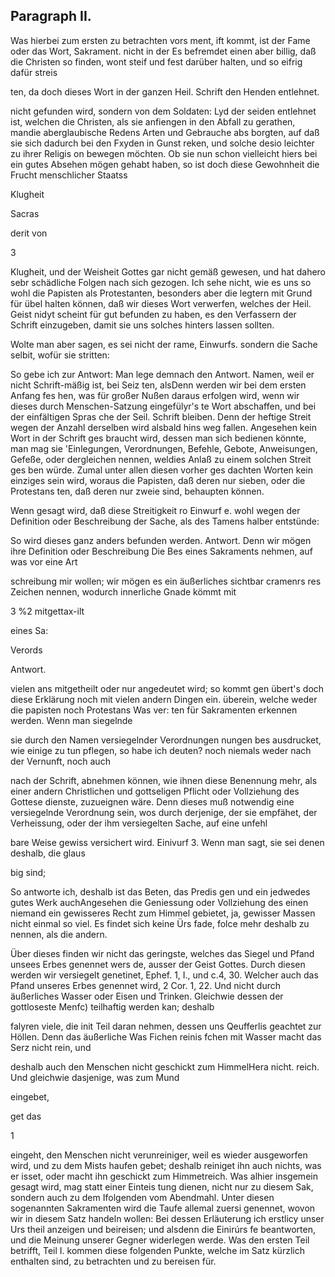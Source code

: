 

<!-- Seite 570 -->
Paragraph II.
-------------


Was hierbei zum ersten zu betrachten vors ment, ift kommt, ist der Fame oder das Wort, Sakrament. nicht in der Es befremdet einen aber billig, daß die Christen so finden, wont steif und fest darüber halten, und so eifrig dafür streis

ten, da doch dieses Wort in der ganzen Heil. Schrift den Henden entlehnet.

nicht gefunden wird, sondern von dem Soldaten: Lyd der seiden entlehnet ist, welchen die Christen, als sie anfiengen in den Abfall zu gerathen, mandie aberglaubische Redens Arten und Gebrauche abs borgten, auf daß sie sich dadurch bei den Fxyden in Gunst reken, und solche desio leichter zu ihrer Religis on bewegen möchten. Ob sie nun schon vielleicht hiers bei ein gutes Absehen mögen gehabt haben, so ist doch diese Gewohnheit die Frucht menschlicher Staatss

Klugheit

Sacras

derit von

3
<!-- Seite 571 -->
Klugheit, und der Weisheit Gottes gar nicht gemäß
 gewesen, und hat dahero sebr schädliche Folgen nach
sich gezogen. Ich sehe nicht, wie es uns so wohl die
Papisten als Protestanten, besonders aber die
legtern mit Grund für übel halten können, daß wir
dieses Wort verwerfen, welches der Heil. Geist nidyt
scheint für gut befunden zu haben, es den Verfassern
der Schrift einzugeben, damit sie uns solches hinters
lassen sollten.

Wolte man aber sagen, es sei nicht der rame, Einwurfs. sondern die Sache selbit, wofür sie stritten:

So gebe ich zur Antwort: Man lege demnach den Antwort. Namen, weil er nicht Schrift-mäßig ist, bei Seiz ten, alsDenn werden wir bei dem ersten Anfang fes hen, was für großer Nußen daraus erfolgen wird, wenn wir dieses durch Menschen-Satzung eingefülyr's te Wort abschaffen, und bei der einfältigen Spras che der Seil. Schrift bleiben. Denn der heftige Streit wegen der Anzahl derselben wird alsbald hins weg fallen. Angesehen kein Wort in der Schrift ges braucht wird, dessen man sich bedienen könnte, man mag sie 'Einlegungen, Verordnungen, Befehle, Gebote, Anweisungen, Gefeße, oder dergleichen nennen, weldies Anlaß zu einem solchen Streit ges ben würde. Zumal unter allen diesen vorher ges dachten Worten kein einziges sein wird, woraus die Papisten, daß deren nur sieben, oder die Protestans ten, daß deren nur zweie sind, behaupten können.

Wenn gesagt wird, daß diese Streitigkeit ro Einwurf e. wohl wegen der Definition oder Beschreibung der Sache, als des Tamens halber entstünde:

So wird dieses ganz anders befunden werden. Antwort. Denn wir mögen ihre Definition oder Beschreibung Die Bes eines Sakraments nehmen, auf was vor eine Art

schreibung mir wollen; wir mögen es ein äußerliches sichtbar cramenrs res Zeichen nennen, wodurch innerliche Gnade kömmt mit

3 %2 mitgettax-ilt

eines Sa:



Verords

Antwort.
<!-- Seite 572 -->
vielen ans mitgetheilt oder nur angedeutet wird; so kommt gen übert's doch diese Erklärung noch mit vielen andern Dingen ein. überein, welche weder die papisten noch Protestans Was ver: ten für Sakramenten erkennen werden. Wenn man siegelnde

sie durch den Namen versiegelnder Verordnungen nungen bes ausdrucket, wie einige zu tun pflegen, so habe ich deuten? noch niemals weder nach der Vernunft, noch auch

nach der Schrift, abnehmen können, wie ihnen diese Benennung mehr, als einer andern Christlichen und gottseligen Pflicht oder Vollziehung des Gottese dienste, zuzueignen wäre. Denn dieses muß notwendig eine versiegelnde Verordnung sein, wos durch derjenige, der sie empfähet, der Verheissung, oder der ihm versiegelten Sache, auf eine unfehl

bare Weise gewiss versichert wird. Einivurf 3. Wenn man sagt, sie sei denen deshalb, die glaus

big sind;

So antworte ich, deshalb ist das Beten, das Predis gen und ein jedwedes gutes Werk auchAngesehen die Geniessung oder Vollziehung des einen niemand ein gewisseres Recht zum Himmel gebietet, ja, gewisser Massen nicht einmal so viel. Es findet sich keine Ürs fade, folce mehr deshalb zu nennen, als die andern.

Über dieses finden wir nicht das geringste, welches das Siegel und Pfand unsees Erbes genennet wers de, ausser der Geist Gottes. Durch diesen werden wir versiegelt genetinet, Ephef. 1, I., und c.4, 30. Welcher auch das Pfand unseres Erbes genennet wird, 2 Cor. 1, 22. Und nicht durch äußerliches Wasser oder Eisen und Trinken. Gleichwie dessen der gottloseste Menfc) teilhaftig werden kan; deshalb

falyren viele, die init Teil daran nehmen, dessen uns Qeufferlis geachtet zur Höllen. Denn das äußerliche Was Fichen reinis fchen mit Wasser macht das Serz nicht rein, und

deshalb auch den Menschen nicht geschickt zum HimmelHera nicht. reich. Und gleichwie dasjenige, was zum Mund

eingebet,

get das



1
<!-- Seite 573 -->
eingeht, den Menschen nicht verunreiniger, weil es wieder ausgeworfen wird, und zu dem Mists haufen gebet; deshalb reiniget ihn auch nichts, was er isset, oder macht ihn geschickt zum Himmetreich. Was alhier insgemein gesagt wird, mag statt einer Einteis tung dienen, nicht nur zu diesem Sak, sondern auch zu dem Ifolgenden vom Abendmahl. Unter diesen sogenannten Sakramenten wird die Taufe allemal zuersi genennet, wovon wir in diesem Satz handeln wollen: Bei dessen Erläuterung ich erstlicy unser Urs theil anzeigen und beireisen; und alsdenn die Einirúrs fe beantworten, und die Meinung unserer Gegner widerlegen werde. Was den ersten Teil betrifft, Teil I. kommen diese folgenden Punkte, welche im Satz kürzlich enthalten sind, zu betrachten und zu bereisen für.
